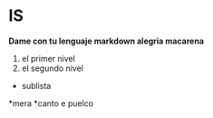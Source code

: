 # IS
**Dame con tu lenguaje markdown alegria macarena**

1. el primer nivel
2. el segundo nivel
  * sublista


*mera
 *canto e puelco
